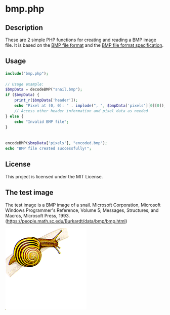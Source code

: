 # bmp.php

## Description

These are 2 simple PHP functions for creating and reading a BMP image file. It is based on the [BMP file format](https://en.wikipedia.org/wiki/BMP_file_format) and the [BMP file format specification](http://www.dragonwins.com/domains/getteched/bmp/bmpfileformat.htm).

## Usage

```php
include("bmp.php");

// Usage example:
$bmpData = decodeBMP("snail.bmp");
if ($bmpData) {
    print_r($bmpData['header']);
    echo "Pixel at (0, 0): " . implode(", ", $bmpData['pixels'][0][0]);
    // Access other header information and pixel data as needed
} else {
    echo "Invalid BMP file";
}


encodeBMP($bmpData['pixels'], "encoded.bmp");
echo "BMP file created successfully!";

```

## License

This project is licensed under the MIT License.

## The test image

The test image is a BMP image of a snail. 
Microsoft Corporation, Microsoft Windows Programmer's Reference, Volume 5; Messages, Structures, and Macros, Microsoft Press, 1993. (https://people.math.sc.edu/Burkardt/data/bmp/bmp.html)

![Snail](snail.bmp)